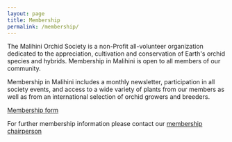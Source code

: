 ```yaml
---
layout: page
title: Membership
permalink: /membership/
---
```


The Malihini Orchid Society is a non-Profit all-volunteer organization dedicated
to the appreciation, cultivation and conservation of Earth's orchid species and
hybrids. Membership in Malihini is open to all members of our community.

Membership in Malihini includes a monthly newsletter, participation in all
society events, and access to  a wide variety of  plants from our members as
well as from an international selection of orchid growers and breeders.

[Membership form](/pdf/2024_MOS_Membership.pdf)


For further membership information please contact our [membership chairperson](mailto:yuko.orchidlover@gmail.com)
